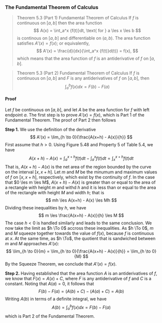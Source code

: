 ### The Fundamental Theorem of Calculus

> Theorem 5.3 (Part 1) Fundamental Theorem of Calculus
If $f$ is continuous on $[a,b]$ then the area function
$$
A(x) = \int_a^x {f(t)}dt, \text{ for } a \les x \les b
$$
is continous on $[a, b]$ and differentiable on $(a,b)$. The area function satisfies $A'(x) = f(x)$; or equivalently,
$$
A'(x) = \frac{d}{dx}{\int_a^x {f(t)}d(t)} = f(x),
$$
which means that the area function of $f$ is an antiderivative of $f$ on $[a, b]$.

> Theorem 5.3 (Part 2) Fundamental Theorem of Calculus
If $f$ is continuous on $[a,b]$ and $F$ is any antiderivatives of $f$ on $[a, b]$, then
$$
\int_a^b {f(x)}dx = F(b) - F(a)
$$

#### Proof
Let $f$ be continuous on $[a,b]$, and let $A$ be the area function for $f$ with left endpoint $a$. The first step is to prove $A'(x) = f(x)$, which is Part 1 of the Fundamental Theorem. The proof of Part 2 then follows

**Step 1.** We use the definition of the derivative
$$
A'(x) = \lim_{h \to 0}{\frac{A(x+h) - A(x)}{h}}
$$
First assume that $h>0$. Using Figure 5.48 and Property 5 of Table 5.4, we have
$$
A(x+h) - A(x) = \int_a^{x+h} {f(t)}dt - \int_a^{x} {f(t)}dt = \int_x^{x+h} {f(t)}dt
$$
That is, $A(x+h) - A(x)$ is the net area of the region bounded by the curve on the interval $[x, x+h]$.
Let $m$ and $M$ be the minumum and maximum values of $f$ on $[x, x+h]$, respectively, which exist by the continuity of $f$. In the case that $0 \les m \les M$, $A(x+h) - A(x)$ is greater than or equal to the area of a rectangle with height $m$ and withd $h$ and it is less than or equal to the area of the rectangle with height $M$ and width $h$; that is
$$
mh \les A(x+h) - A(x) \les Mh
$$
Dividing these inequalities by $h$, we have
$$
m \les \frac{A(x+h) - A(x)}{h} \les M
$$
The case $h<0$ is handled similarly and leads to the same conclusion.
We now take the limit as $h \To 0$ accross these inequalities. As $h \To 0$, $m$ and $M$ squeeze together towards the value of $f(x)$, because $f$ is continuous at $x$. At the same time, as $h \To$, the quotient that is sandwiched between $m$ and $M$ approaches $A'(x)$:
$$
\lim_{h \to 0}{m} = \lim_{h \to 0}{\frac{A(x+h) - A(x)}{h}} = \lim_{h \to 0}{M}
$$
By the Squeeze Theorem, we conclude that $A'(x) = f(x)$.

**Step 2.** Having established that the area function $A$ is an antiderivatives of $f$, we know that $F(x) = A(x) + C$, where $F$ is any antiderivative of $f$ and $C$ is a constant. Noting that $A(a) = 0$, it follows that
$$
F(b)- F(a) = (A(b) + C) - (A(a) + C) = A(b)
$$
Writing $A(b)$ in terms of a definite integral, we have
$$
A(b) = \int_a^b f(x)dx = F(b) - F(a)
$$
which is Part 2 of the Fundamental Theorem.

